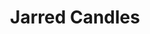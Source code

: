 ---
layout: products
category: products
name: Jarred Candles
image: mason-jar.jpg
title: Jarred Candles
filter: candles
price: 9.99
desc: This collection of candles includes a variety of pastel colours and soft, relaxing scents.
---